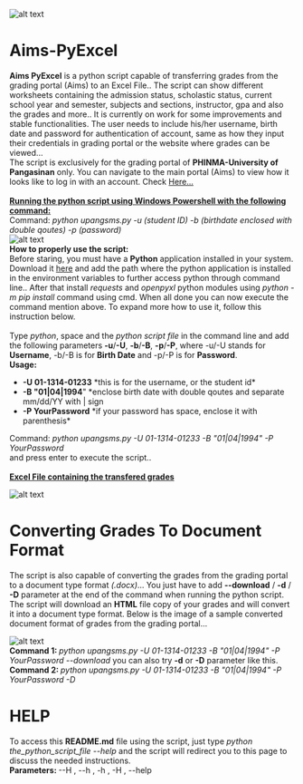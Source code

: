 ![alt text](https://upangsms.phinma.edu.ph/upang/images/des_UIPEN_BG.jpg)
# Aims-PyExcel
<b>Aims PyExcel</b> is a python script capable of transferring grades from the grading portal (Aims) to an Excel File.. The script can show different worksheets containing the admission status, scholastic status, current school year and semester, subjects and sections, instructor, gpa and also the grades and more.. It is currently on work for some improvements and stable functionalities. The user needs to include his/her username, birth date and password for authentication of account, same as how they input their credentials in grading portal or the website where grades can be viewed... <br/>
The script is exclusively for the grading portal of <b>PHINMA-University of Pangasinan</b> only. You can navigate to the main portal (Aims) to view how it looks like to log in with an account. Check <a href="https://upangsms.phinma.edu.ph/upang/students/" target="_blank">Here...</a>
<br/><br/>
<b><u>Running the python script using Windows Powershell with the following command:</u></b><br/>
Command: <i>python upangsms.py -u (student ID) -b (birthdate enclosed with double qoutes) -p (password)</i>
<br/>
![alt text](https://user-images.githubusercontent.com/45601866/71725795-1f9fc280-2e70-11ea-8295-ecb937db4497.png)<br/>
<b>How to properly use the script:</b><br/>
Before staring, you must have a <b>Python</b> application installed in your system. Download it <a href="https://www.python.org/">here</a> and add the path where the python application is installed in the environment variables to further access python through command line.. After that install <i>requests</i> and <i>openpyxl</i> python modules using <i>python -m pip install</i> command using cmd. When all done you can now execute the command mention above. To expand more how to use it, follow this instruction below.<br/><br/>
Type <i>python</i>, space and the <i>python script file</i> in the command line and add the following parameters <b>-u</b>/<b>-U</b>, <b>-b</b>/<b>-B</b>, <b>-p</b>/<b>-P</b>, where -u/-U stands for <b>Username</b>, -b/-B is for <b>Birth Date</b> and -p/-P is for <b>Password</b>.<br/>
<b>Usage:</b>
<ul>
  <li><b>-U 01-1314-01233</b> *this is for the username, or the student id*</li>
  <li><b>-B "01|04|1994</b>" *enclose birth date with double qoutes and separate mm/dd/YY with | sign</li>
  <li><b>-P YourPassword</b> *if your password has space, enclose it with parenthesis*</li>
</ul>
Command: <i>python upangsms.py -U 01-1314-01233 -B "01|04|1994" -P YourPassword</i><br/>
and press enter to execute the script..<br/><br/>
<b><u>Excel File containing the transfered grades</u></b><br/>

![alt text](https://user-images.githubusercontent.com/45601866/71725800-229ab300-2e70-11ea-8a2c-0e9b21e389c4.png)
<br/>

# Converting Grades To Document Format
The script is also capable of converting the grades from the grading portal to a document type format *(.docx)*... You just have to add <b>--download</b> / <b>-d</b> / <b>-D</b> parameter at the end of the command when running the python script. The script will download an <b>HTML</b> file copy of your grades and will convert it into a document type format. Below is the image of a sample converted document format of grades from the grading portal... <br/>

![alt text](https://user-images.githubusercontent.com/45601866/71755812-784e7a00-2ec7-11ea-94be-14fec65aa1ee.png)
<br/>
<b>Command 1: </b><i>python upangsms.py -U 01-1314-01233 -B "01|04|1994" -P YourPassword --download</i>
you can also try <b>-d</b> or <b>-D</b> parameter like this.
<b>Command 2: </b><i>python upangsms.py -U 01-1314-01233 -B "01|04|1994" -P YourPassword -D</i>
<br/>
# HELP
To access this <b>README.md</b> file using the script, just type *python the_python_script_file --help* and the script will redirect you to this page to discuss the needed instructions.<br/>
<b>Parameters: </b> --H , --h , -h , -H , --help<br/>
